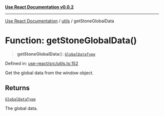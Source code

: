 [**Use React Documentation v0.0.2**](../../README.md)

***

[Use React Documentation](../../modules.md) / [utils](../README.md) / getStoneGlobalData

# Function: getStoneGlobalData()

> **getStoneGlobalData**(): [`GlobalDataType`](../../declarations/interfaces/GlobalDataType.md)

Defined in: [use-react/src/utils.ts:152](https://github.com/stonemjs/use-react/blob/48b0fa89405b138aef5b9a5bc1a85e12108c1404/src/utils.ts#L152)

Get the global data from the window object.

## Returns

[`GlobalDataType`](../../declarations/interfaces/GlobalDataType.md)

The global data.
